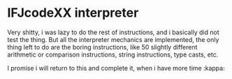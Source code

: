 # IFJcodeXX interpreter

Very shitty, i was lazy to do the rest of instructions, and i basically did
not test the thing. But all the interpreter mechanics are implemented, the
only thing left to do are the boring instructions, like 50 slightly different
arithmetic or comparison instructions, string instructions, type casts, etc.

I promise i will return to this and complete it, when i have more time :kappa:
